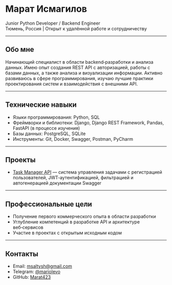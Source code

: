 # Марат Исмагилов

Junior Python Developer / Backend Engineer  
Тюмень, Россия | Открыт к удалённой работе и сотрудничеству

---

## Обо мне

Начинающий специалист в области backend‑разработки и анализа данных. Имею опыт создания REST API с авторизацией, работы с базами данных, а также анализа и визуализации информации. Активно развиваюсь в сфере программирования, изучаю лучшие практики проектирования систем и взаимодействия с внешними API.

---

## Технические навыки

- Языки программирования: Python, SQL 
- Фреймворки и библиотеки: Django, Django REST Framework, Pandas, FastAPI (в процессе изучения)  
- Базы данных: PostgreSQL, SQLite  
- Инструменты: Git, Docker, Swagger, Postman, PyCharm  
---

## Проекты

- [Task Manager API](https://github.com/Marat423/task-manager-api) — система управления задачами с регистрацией пользователей, JWT‑аутентификацией, фильтрацией и автогенерацией документации Swagger  

---

## Профессиональные цели

- Получение первого коммерческого опыта в области разработки  
- Углубление компетенций в разработке API и архитектуре веб‑сервисов  
- Участие в проектах с открытым исходным кодом

---

## Контакты

- Email: msaltysh@gmail.com 
- Telegram: [@mariolevo](https://t.me/mariolevo)  
- GitHub: [Marat423](https://github.com/Marat423)
